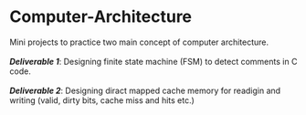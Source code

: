 # Computer-Architecture
Mini projects to practice two main concept of computer architecture.
<br> <br>
__*Deliverable 1*__: Designing finite state machine (FSM) to detect comments in C code. <br> <br>
__*Deliverable 2*__: Designing diract mapped cache memory for readigin and writing (valid, dirty bits, cache miss and hits etc.)
